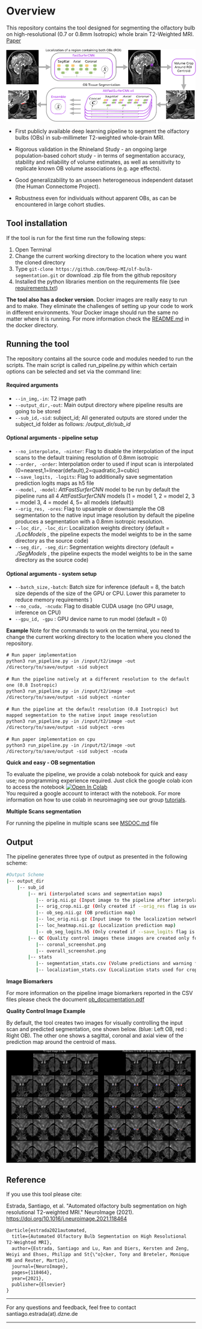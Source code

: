 # Overview

This repository contains the tool designed for segmenting the olfactory bulb on high-resolutional (0.7 or 0.8mm Isotropic) whole brain T2-Weighted MRI. [Paper](https://www.sciencedirect.com/science/article/pii/S1053811921007370)

![](/images/pipeline.png)

* First publicly available deep learning pipeline to segment the olfactory bulbs (OBs) in sub-millimeter T2-weighted whole-brain MRI.

* Rigorous validation in the Rhineland Study - an ongoing large population-based cohort study - in terms of segmentation accuracy, stability and reliability of volume estimates, as well as sensitivity to replicate known OB volume associations (e.g. age effects).

* Good generalizability to an unseen heterogeneous independent dataset (the Human Connectome Project).

* Robustness even for individuals without apparent OBs, as can be encountered in large cohort studies.


## Tool installation
If the tool is run for the first time run the following steps:

 1. Open Terminal
 2. Change the current working directory to the location where you want the cloned directory 
 3. Type `git-clone https://github.com/Deep-MI/olf-bulb-segmentation.git`  or download .zip file from the github repository 
 4. Installed the python libraries mention on the requirements file (see [requirements.txt](./requirements.txt))  

**The tool also has a docker version**. Docker images are really easy to run and to make. They eliminate the challenges of setting up your code to work in different environments. Your Docker image should run the same no matter where it is running.
  For more information check the [README.md](./docker/README.md) in the docker directory.

## Running the tool

The repository contains all the source code and modules needed to run the scripts. 
The main script is called run_pipeline.py within which certain options can be selected and set via the command line:


#### Required arguments
 * `--in_img,-in`: T2 image path 
 * `--output_dir,-out`: Main output directory where pipeline results are going to be stored
 * `--sub_id,-sid`: subject_id; All generated outputs are stored under the subject_id folder as follows: */output_dir/sub_id* 

#### Optional arguments - pipeline setup
 * `--no_interpolate, -ninter`: Flag to disable the interpolation of the input scans to the default training resolution of 0.8mm isotropic
 * `--order, -order`: Interpolation order to used if input scan is interpolated (0=nearest,1=linear(default),2=quadratic,3=cubic)
 * `--save_logits, -logits`: Flag to additionally save segmentation prediction logits maps as h5 file
 * `--model, -model`: *AttFastSurferCNN* model to be run by default the pipeline runs all 4 *AttFastSurferCNN* models (1 = model 1, 2 = model 2, 3 = model 3, 4 = model 4, 5= all models (default))
 * `--orig_res, -ores`: Flag to upsample or downsample the OB segmentation to the native input image resolution by default the pipeline produces a segmentation with a 0.8mm isotropic resolution.
 * `--loc_dir, -loc_dir`: Localization weights directory (default = *./LocModels* , the pipeline expects the model weights to be in the same directory as the source code)
 * `--seg_dir, -seg_dir`: Segmentation weights directory  (default = *./SegModels* , the pipeline expects the model weights to be in the same directory as the source code)
 
#### Optional arguments - system setup
 * `--batch_size,-batch`: Batch size for inference (default = 8, the batch size depends of the size of the GPU or CPU. Lower this parameter to reduce memory requirements ) 
 * `--no_cuda, -ncuda`: Flag to disable CUDA usage (no GPU usage, inference on CPU)
 * `--gpu_id, -gpu` : GPU device name to run model (default = 0) 



**Example** Note for the commands to work on the terminal, you need to change the current working directory to the location where you cloned the repository.
```
# Run paper implementation 
python3 run_pipeline.py -in /input/t2/image -out /directory/to/save/output -sid subject

# Run the pipeline natively at a different resolution to the default one (0.8 Isotropic)
python3 run_pipeline.py -in /input/t2/image -out /directory/to/save/output -sid subject -ninter
    
# Run the pipeline at the default resolution (0.8 Isotropic) but mapped segmentation to the native input image resolution
python3 run_pipeline.py -in /input/t2/image -out /directory/to/save/output -sid subject -ores

# Run paper implementation on cpu
python3 run_pipeline.py -in /input/t2/image -out /directory/to/save/output -sid subject -ncuda
```

**Quick and easy - OB segmentation**

To evaluate the pipeline, we provide a colab notebook for quick and easy use; no programming experience required. Just click the google colab icon to access the notebook <a href="https://colab.research.google.com/github/Deep-MI/olf-bulb-segmentation/blob/main/colab/OB_pipeline_test.ipynb" target="_parent"><img src="https://colab.research.google.com/assets/colab-badge.svg" alt="Open In Colab"/></a>
<br/>
You required a google account to interact with the notebook. For more information on how to use colab in neuroimaging see our group [tutorials](https://github.com/Deep-MI/FastSurfer/tree/master/Tutorial).


**Multiple Scans segmentation**

For running the pipeline in multiple scans see [MSDOC.md](./MSDOC.md) file 


## Output
The pipeline generates three type of output as presented in the following scheme:

```  bash
#Output Scheme 
|-- output_dir                                   
    |-- sub_id
        |-- mri (interpolated scans and segmentation maps)
           |-- orig.nii.gz (Input image to the pipeline after interpolation and intensities conform)
           |-- orig_crop.nii.gz (Only created if --orig_res flag is used, T2 from the region of interest at the native image resolution)
           |-- ob_seg.nii.gz (OB prediction map)
           |-- loc_orig.nii.gz (Input image to the localization network)
           |-- loc_heatmap.nii.gz (Localization prediction map)
           |-- ob_seg_logits.h5 (Only created if --save_logits flag is used, segmentation prediction logits maps)          
        |-- QC (Quality control images these images are created only for a fast assessment of the segmentation for a detailed QC is still recommended to open the segmentation map)
           |-- coronal_screenshot.png 
           |-- overall_screenshot.png
        |-- stats                                                 
           |-- segmentation_stats.csv (Volume predictions and warning flags)
           |-- localization_stats.csv (Localization stats used for croping the region of interest and warning flags)         
 ``` 
 
**Image Biomarkers**

For more information on the pipeline image biomarkers reported in the CSV files please check the document [ob_documentation.pdf](./ob_documentation.pdf)

**Quality Control Image Example**

By default, the tool creates two images for visually controlling the input scan and predicted segmentation, one shown below. (blue: Left OB, red : Right OB).
The other one shows a sagittal, coronal and axial view of the prediction map around the centroid of mass.
 
![](/images/qc_example.png)

 
## Reference

If you use this tool please cite:

Estrada, Santiago, et al. "Automated olfactory bulb segmentation on high resolutional T2-weighted MRI." NeuroImage (2021). https://doi.org/10.1016/j.neuroimage.2021.118464
```
@article{estrada2021automated,
  title={Automated Olfactory Bulb Segmentation on High Resolutional T2-Weighted MRI},
  author={Estrada, Santiago and Lu, Ran and Diers, Kersten and Zeng, Weiyi and Ehses, Philipp and St{\"o}cker, Tony and Breteler, Monique MB and Reuter, Martin},
  journal={NeuroImage},
  pages={118464},
  year={2021},
  publisher={Elsevier}
}

```

--------
For any questions and feedback, feel free to contact santiago.estrada(at).dzne.de<br/>

--------
